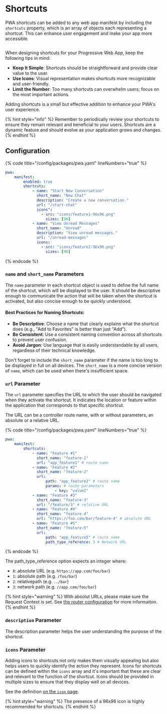 # Shortcuts

PWA shortcuts can be added to any web app manifest by including the `shortcuts` property, which is an array of objects each representing a shortcut. This can enhance user engagement and make your app more accessible.

<figure><img src="../.gitbook/assets/Capture d&#x27;écran 2024-02-01 114143.png" alt=""><figcaption></figcaption></figure>

When designing shortcuts for your Progressive Web App, keep the following tips in mind:

* **Keep It Simple**: Shortcuts should be straightforward and provide clear value to the user.
* **Use Icons**: Visual representation makes shortcuts more recognizable and user-friendly.
* **Limit the Number**: Too many shortcuts can overwhelm users; focus on the most important actions.

Adding shortcuts is a small but effective addition to enhance your PWA's user experience.

{% hint style="info" %}
Remember to periodically review your shortcuts to ensure they remain relevant and beneficial to your users. Shortcuts are a dynamic feature and should evolve as your application grows and changes.
{% endhint %}

## Configuration

{% code title="/config/packages/pwa.yaml" lineNumbers="true" %}
```yaml
pwa:
    manifest:
        enabled: true
        shortcuts:
            - name: "Start New Conversation"
              short_name: "New Chat"
              description: "Create a new conversation."
              url: "/start-chat"
              icons":          
                - src: "icons/feature1-96x96.png"
                  sizes: [96]
            - name: "View Unread Messages"
              short_name: "Unread"
              description: "View unread messages."
              url: "/unread-messages"
              icons:
                - src: "icons/feature2-96x96.png"
                  sizes: [96]
```
{% endcode %}

### `name` and `short_name` Parameters

The `name` parameter in each shortcut object is used to define the full name of the shortcut, which will be displayed to the user. It should be descriptive enough to communicate the action that will be taken when the shortcut is activated, but also concise enough to be quickly understood.&#x20;

#### Best Practices for Naming Shortcuts:

* **Be Descriptive**: Choose a name that clearly explains what the shortcut does (e.g., "Add to Favorites" is better than just "Add").
* **Be Consistent**: Use a consistent naming convention across all shortcuts to prevent user confusion.
* **Avoid Jargon**: Use language that is easily understandable by all users, regardless of their technical knowledge.

Don't forget to include the `short_name` parameter if the name is too long to be displayed in full on all devices. The `short_name` is a more concise version of `name`, which can be used when there's insufficient space.

### `url` Parameter

The `url` parameter specifies the URL to which the user should be navigated when they activate the shortcut. It indicates the location or feature within the application that corresponds to that specific shortcut.

The URL can be a controller route name, with or without parameters, an absolute or a relative URL.

{% code title="/config/packages/pwa.yaml" lineNumbers="true" %}
```yaml
pwa:
    manifest:
        shortcuts:
            - name: "Feature #1"
              short_name: "feature-1"
              url: "app_feature1" # route name
            - name: "Feature #2"
              short_name: "feature-2"
              url:
                  path: "app_feature2" # route name
                  params: # route parameters
                      - key: "value2"
            - name: "Feature #3"
              short_name: "feature-3"
              url: "/feature/3" # relative URL
            - name: "Feature #4"
              short_name: "feature-4"
              url: "https://foo.com/bar/feature-4" # absolute URL
            - name: "Feature #5"
              short_name: "feature-5"
              url:
                  path: "app_feature5" # route name
                  path_type_reference: 3 # Network URL

```
{% endcode %}

The path\_type\_reference option expects an integer where:

* `0`: absolute URL (e.g. `https://app.com/foo/bar`)
* `1`: absolute path (e.g. `/foo/bar`)
* `2`: relativepath (e.g. `../bar`)
* `3`: network path (e.g. `//app.com/foo/bar`)

{% hint style="warning" %}
With absolut URLs, please make sure the Request Context is set. See [the router configuration](https://symfony.com/doc/current/routing.html#generating-urls-in-commands) for more informaiton.
{% endhint %}

### `description` Parameter

The description parameter helps the user understanding the purpose of the shortcut.

### `icons` Parameter

Adding icons to shortcuts not only makes them visually appealing but also helps users to quickly identify the action they represent. Icons for shortcuts can be defined within the `icons` array and it's important that these are clear and relevant to the function of the shortcut. Icons should be provided in multiple sizes to ensure that they display well on all devices.

See the definition [on the `icon` page](icons.md).

{% hint style="warning" %}
The presence of a 96x96 icon is highly recommended for shortcuts.
{% endhint %}
